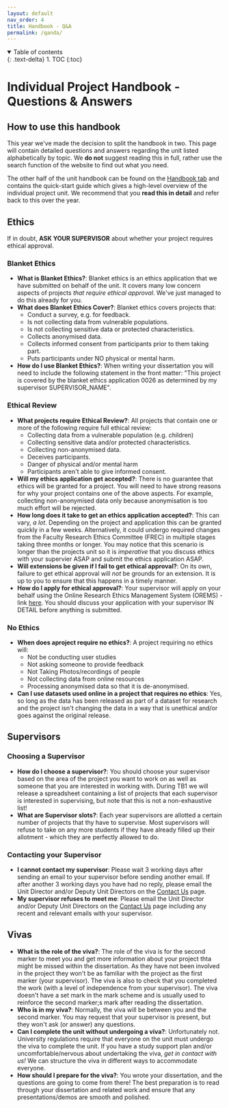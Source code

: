 ```yaml
---
layout: default
nav_order: 4
title: Handbook - Q&A
permalink: /qanda/
---
```


<details open markdown="block">
<summary>
Table of contents
</summary>
{: .text-delta}
1. TOC
{:toc}
</details>


# Individual Project Handbook - Questions & Answers

## How to use this handbook
This year we've made the decision to split the handbook in two. This page will contain detailed questions and answers regarding the unit listed alphabetically by topic. We **do not** suggest reading this in full, rather use the search function of the website to find out what you need.

The other half of the unit handbook can be found on the [Handbook tab](/handbook/) and contains the quick-start guide which gives a high-level overview of the individual project unit. We recommend that you **read this in detail** and refer back to this over the year.

## Ethics

If in doubt, **ASK YOUR SUPERVISOR** about whether your project requires ethical approval.

### Blanket Ethics

* **What is Blanket Ethics?**: Blanket ethics is an ethics application that we have submitted on behalf of the unit. It covers many low concern aspects of projects _that require ethical approval_. We've just managed to do this already for you.
* **What does Blanket Ethics Cover?**: Blanket ethics covers projects that:
  * Conduct a survey, e.g. for feedback.
  * Is not collecting data from vulnerable populations.
  * Is not collecting sensitive data or protected characteristics.
  * Collects anonymised data.
  * Collects informed consent from participants prior to them taking part.
  * Puts participants under NO physical or mental harm.
* **How do I use Blanket Ethics?**: When writing your dissertation you will need to include the following statement in the front matter: "This project is covered by the blanket ethics application 0026 as determined by my supervisor SUPERVISOR_NAME".

### Ethical Review
* **What projects require Ethical Review?**: All projects that contain one or more of the following require full ethical review:
  * Collecting data from a vulnerable population (e.g. children)
  * Collecting sensitive data and/or protected characteristics.
  * Collecting non-anonymised data.
  * Deceives participants.
  * Danger of physical and/or mental harm
  * Participants aren't able to give informed consent.
* **Will my ethics application get accepted?**: There is no guarantee that ethics will be granted for a project. You will need to have strong reasons for why your project contains one of the above aspects. For example, collecting non-anonymised data only because anonymisation is too much effort will be rejected.
* **How long does it take to get an ethics application accepted?**: This can vary, _a lot_. Depending on the project and application this can be granted quickly in a few weeks. Alternatively, it could undergo required changes from the Faculty Research Ethics Committee (FREC) in multiple stages taking three months or longer. You may notice that this scenario is longer than the projects unit so it is _imperative_ that you discuss ethics with your supervier ASAP and submit the ethics application ASAP.
* **Will extensions be given if I fail to get ethical approval?**: On its own, failure to get ethical approval will _not_ be grounds for an extension. It is up to you to ensure that this happens in a timely manner.
* **How do I apply for ethical approval?**: Your supervisor will apply on your behalf using the Online Research Ethics Management System (OREMS) - link [here](https://orems.bristol.ac.uk/). You should discuss your application with your supervisor IN DETAIL before anything is submitted.

### No Ethics

* **When does  aproject require no ethics?**: A project requiring no ethics will:
  * Not be conducting user studies
  * Not asking someone to provide feedback
  * Not Taking Photos/recordings of people
  * Not collecting data from online resources
  * Processing anonymised data so that it is de-anonymised.
* **Can I use datasets used online in a project that requires no ethics**: Yes, so long as the data has been released as part of a dataset for research and the project isn't changing the data in a way that is unethical and/or goes against the original release. 


## Supervisors

### Choosing a Supervisor

* **How do I choose a supervisor?**: You should choose your supervisor based on the area of the project you want to work on as well as someone that you are interested in working with. During TB1 we will release a spreadsheet containing a list of projects that each supervisor is interested in supervising, but note that this is not a non-exhaustive list!
* **What are Supervisor slots?**: Each year supervisors are allotted a certain number of projects that thy have to supervise. Most supervisors will refuse to take on any more students if they have already filled up their allotment - which they are perfectly allowed to do.

### Contacting your Supervisor

* **I cannot contact my supervisor**: Please wait 3 working days after sending an email to your supervisor before sending another email. If after another 3 working days you have had no reply, please email the Unit Director and/or Deputy Unit Directors on the [Contact Us](/contact/) page.
* **My supervisor refuses to meet me**: Please email the Unit Director and/or Deputy Unit Directors on the [Contact Us](/contact/) page including any recent and relevant emails with your supervisor.

## Vivas

* **What is the role of the viva?**: The role of the viva is for the second marker to meet you and get more information about your project thta might be missed within the dissertation. As they have not been involved in the project they won't be as familiar with the project as the first marker (your supervisor). The viva is also to check that you completed the work (with a level of independence from your supervisor). The viva doesn't have a set mark in the mark scheme and is usually used to reinforce the second marker;s mark after reading the dissertation.
* **Who is in my viva?**: Normally, the viva will be between you and the second marker. You may request that your supervisor is present, but they won't ask (or answer) any questions.
* **Can I complete the unit without undergoing a viva?**: Unfortunately not. University regulations require that everyone on the unit must undergo the viva to complete the unit. If you have a study support plan and/or uncomfortable/nervous about undertaking the viva, *get in contact with us!* We can structure the viva in different ways to accommodate everyone.
* **How should I prepare for the viva?**: You wrote your dissertation, and the questions are going to come from there! The best preparation is to read through your dissertation and related work and ensure that any presentations/demos are smooth and polished.
